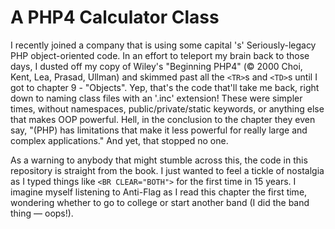 # A PHP4 Calculator Class

I recently joined a company that is using some capital 's' Seriously-legacy PHP object-oriented code. In an effort to teleport my brain back to those days, I dusted off my copy of Wiley's "Beginning PHP4" (&copy; 2000 Choi, Kent, Lea, Prasad, Ullman) and skimmed past all the `<TR>`s and `<TD>`s until I got to chapter 9 - "Objects". Yep, that's the code that'll take me back, right down to naming class files with an '.inc' extension! These were simpler times, without namespaces, public/private/static keywords, or anything else that makes OOP powerful. Hell, in the conclusion to the chapter they even say, "(PHP) has limitations that make it less powerful for really large and complex applications." And yet, that stopped no one.

As a warning to anybody that might stumble across this, the code in this repository is straight from the book. I just wanted to feel a tickle of nostalgia as I typed things like `<BR CLEAR="BOTH">` for the first time in 15 years. I imagine myself listening to Anti-Flag as I read this chapter the first time, wondering whether to go to college or start another band (I did the band thing — oops!).